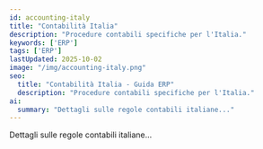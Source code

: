 ```yaml
---
id: accounting-italy
title: "Contabilità Italia"
description: "Procedure contabili specifiche per l'Italia."
keywords: ['ERP']
tags: ['ERP']
lastUpdated: 2025-10-02
image: "/img/accounting-italy.png"
seo:
  title: "Contabilità Italia - Guida ERP"
  description: "Procedure contabili specifiche per l'Italia."
ai:
  summary: "Dettagli sulle regole contabili italiane..."
---
```


Dettagli sulle regole contabili italiane...
